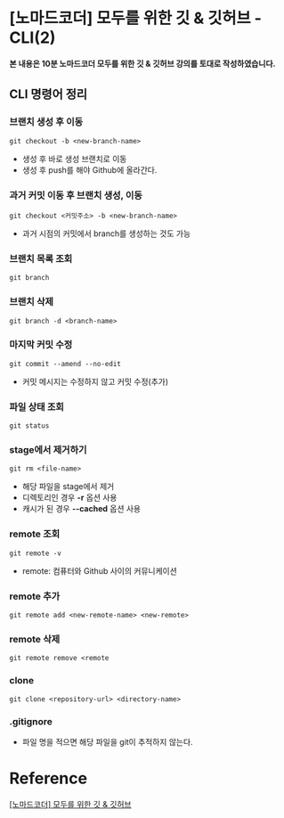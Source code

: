 

#  [노마드코더] 모두를 위한 깃 & 깃허브 - CLI(2)

**본 내용은 10분 노마드코더 모두를 위한 깃 & 깃허브 강의를 토대로 작성하였습니다.**



## CLI 명령어 정리

### 	브랜치 생성 후 이동

```shell
git checkout -b <new-branch-name>
```

* 생성 후 바로 생성 브랜치로 이동
* 생성 후 push를 해야 Github에 올라간다.



### 과거 커밋 이동 후 브랜치 생성, 이동

```shell
git checkout <커밋주소> -b <new-branch-name>
```

* 과거 시점의 커밋에서 branch를 생성하는 것도 가능



### 브랜치 목록 조회

```shell
git branch
```



### 브랜치 삭제

```shell
git branch -d <branch-name>
```



### 마지막 커밋 수정

```shell
git commit --amend --no-edit
```

* 커밋 메시지는 수정하지 않고 커밋 수정(추가)



### 파일 상태 조회

```shell
git status
```



### stage에서 제거하기

```shell
git rm <file-name>
```

* 해당 파일을 stage에서 제거
* 디렉토리인 경우 **-r** 옵션 사용
* 캐시가 된 경우 **--cached** 옵션 사용



### remote 조회

```shell
git remote -v
```

* remote: 컴퓨터와 Github 사이의 커뮤니케이션



### remote 추가

```shell
git remote add <new-remote-name> <new-remote>
```



### remote 삭제

```shell
git remote remove <remote
```



### clone

```shell
git clone <repository-url> <directory-name>
```



### .gitignore

* 파일 명을 적으면 해당 파일을 git이 추적하지 않는다.

# Reference

[[노마드코더] 모두를 위한 깃 & 깃허브](https://nomadcoders.co/git-for-beginners/lobby)

